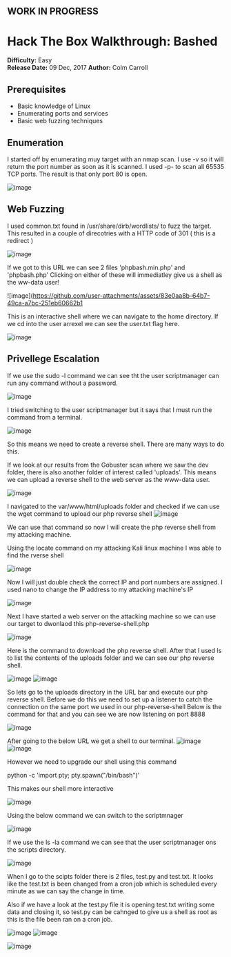 ## WORK IN PROGRESS



# Hack The Box Walkthrough: Bashed
**Difficulty:** Easy  
**Release Date:** 09 Dec, 2017
**Author:** Colm Carroll


## Prerequisites
- Basic knowledge of Linux
- Enumerating ports and services
- Basic web fuzzing techniques



## Enumeration 

I started off by enumerating muy target with an nmap scan.
I use -v so it will return the port number as soon as it is scanned. 
I used -p- to scan all 65535 TCP ports. The result is that only port 80 is open.

![image](https://github.com/user-attachments/assets/ad661d5d-0cab-46f2-93d0-ac93bc3b7eb5)

## Web Fuzzing 

I used common.txt found in /usr/share/dirb/wordlists/ to fuzz the target.
This resulted in a couple of direcotries with a HTTP code of 301 ( this is a redirect ) 

![image](https://github.com/user-attachments/assets/2dce1f75-ffae-431e-9c50-58444a3ec085)


If we got to this URL we can see 2 files 'phpbash.min.php'	and 'phpbash.php'
Clicking on either of these will immediatley give us a shell as the ww-data user! 


![image](https://github.com/user-attachments/assets/83e0aa8b-64b7-49ca-a7bc-251eb60662b1


This is an interactive shell where we can navigate to the home directory.
If we cd into the user arrexel we can see the user.txt flag here. 

![image](https://github.com/user-attachments/assets/733cafc8-3d93-42d3-85b9-60c386e7a0ed)

## Privellege Escalation 

If we use the sudo -l command we can see tht the user scriptmanager can run any command without a password.

![image](https://github.com/user-attachments/assets/4c4a2205-d146-4da1-bba6-207b0f948c30)


I tried switching to the user scriptmanager but it says that I must run the command from a terminal.

![image](https://github.com/user-attachments/assets/fb77cbdd-08df-4092-92a2-818611814902)

So this means we need to create a reverse shell.
There are many ways to do this.

If we look at our results from the Gobuster scan where we saw the dev folder, there is also another folder of interest called 'uploads'.
This means we can upload a reverse shell to the web server as the www-data user.

![image](https://github.com/user-attachments/assets/032b1aa2-bb7f-41b0-874f-ec4e73e758a0)


I navigated to the var/www/html/uploads folder and checked if we can use the wget command to upload our php reverse shell
![image](https://github.com/user-attachments/assets/1fb978f7-ef51-401e-b2ff-7c1b6422c0b0)

We can use that command so now I will create the php reverse shell from my attacking machine.

Using the locate command on my attacking Kali linux machine I was able to find the rverse shell

![image](https://github.com/user-attachments/assets/a750842a-4b6d-4f79-add7-e116b640c770)

Now I will just double check the correct IP and port numbers are assigned.
I used nano to change the IP address to my attacking machine's IP

![image](https://github.com/user-attachments/assets/cc0f3fc5-72ac-4f0f-9c3f-f4d1d0a3f498)

Next I have started a web server on the attacking machine so we can use our target to dwonlaod this php-reverse-shell.php 

![image](https://github.com/user-attachments/assets/7a645662-e356-430b-8132-164d3cf16618)

Here is the command to download the php reverse shell.
After that I used ls to list the contents of the uploads folder and we can see our php reverse shell.

![image](https://github.com/user-attachments/assets/cbdb5962-911c-4f8d-b1ea-7f92d00bae48)
![image](https://github.com/user-attachments/assets/29b23b7c-eb0d-4e2f-b87a-0836594b079d)

So lets go to the uploads directory in the URL bar and execute our php reverse shell.
Before we do this we need to set up a listener to catch the connection on the same port we used in our php-reverse-shell
Below is the command for that and you can see we are now listening on port 8888 

![image](https://github.com/user-attachments/assets/9bbe4542-332c-408a-bb3e-9a2e2f3a2b23)

After going to the below URL we get a shell to our terminal.
![image](https://github.com/user-attachments/assets/13cd6515-6f19-4602-9577-b44b7cbbf6c5)
![image](https://github.com/user-attachments/assets/3932e182-2902-4139-bfb7-e575e55048a9)


However we need to upgrade our shell using this command  

python -c 'import pty; pty.spawn("/bin/bash")' 

This makes our shell more interactive 

![image](https://github.com/user-attachments/assets/a2bd3f0d-8139-40bd-a2ba-30ba6c63f53a)

Using the below command we can switch to the scriptmnager 

![image](https://github.com/user-attachments/assets/57ce9a4b-46c4-40c4-a3c1-5600309c900e)

If we use the ls -la command we can see that the user scriptmanager ons the scripts directory.


![image](https://github.com/user-attachments/assets/f636a729-790a-4329-9baa-183356a0a813)

When I go to the scipts folder there is 2 files, test.py and test.txt.
It looks like the test.txt is been changed from a cron job which is scheduled every minute as we can say the change in time.

Also if we have a look at the test.py file it is opening test.txt writing some data and closing it, so test.py can be cahnged to give us a shell as root 
as this is the file been ran on a cron job. 


![image](https://github.com/user-attachments/assets/42d93928-2d73-4606-8805-a530033b0fe5)
![image](https://github.com/user-attachments/assets/666ad8f3-1a5d-4526-89ba-afc432a738d5)

![image](https://github.com/user-attachments/assets/59cfe7c1-c0a4-4fcb-a884-2035eb2f0018)






















